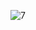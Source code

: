 ![7](https://github.com/HoangGuruu/tools-for-devops/assets/111829092/8dd812ac-7749-455b-98c3-68395bbbaad0)
